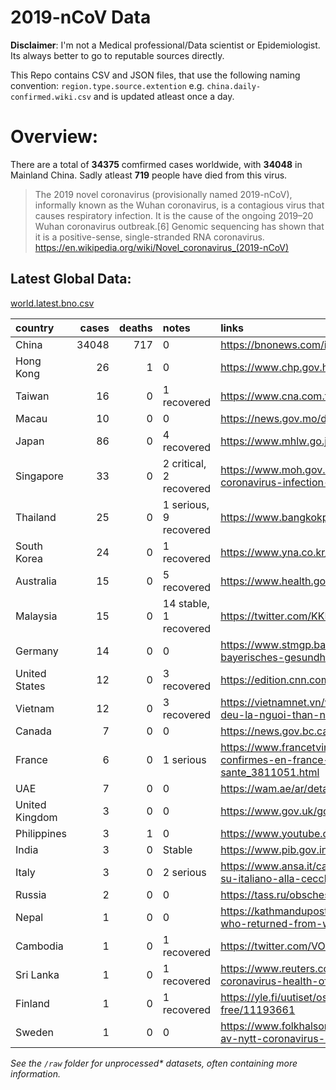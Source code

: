 # 2019-nCoV Data

**Disclaimer**: I'm not a Medical professional/Data scientist or Epidemiologist. Its always better to go to reputable sources directly.

This Repo contains CSV and JSON files, that use the following naming convention: `region.type.source.extention`
e.g. `china.daily-confirmed.wiki.csv` and is updated atleast once a day.

# Overview:
There are a total of **34375** comfirmed cases worldwide, with **34048** in Mainland China. Sadly atleast **719** people have died from this virus.

> The 2019 novel coronavirus (provisionally named 2019-nCoV), informally known as the Wuhan coronavirus, is a contagious virus that causes respiratory infection. It is the cause of the ongoing 2019–20 Wuhan coronavirus outbreak.[6] Genomic sequencing has shown that it is a positive-sense, single-stranded RNA coronavirus. 
https://en.wikipedia.org/wiki/Novel_coronavirus_(2019-nCoV)


## Latest Global Data:
[world.latest.bno.csv](world.latest.bno.csv)

| country        |   cases |   deaths | notes                   | links                                                                                                                                                                                    |
|:---------------|--------:|---------:|:------------------------|:-----------------------------------------------------------------------------------------------------------------------------------------------------------------------------------------|
| China          |   34048 |      717 | 0                       | https://bnonews.com/index.php/2020/02/the-latest-coronavirus-cases/                                                                                                                      |
| Hong Kong      |      26 |        1 | 0                       | https://www.chp.gov.hk/files/pdf/enhanced_sur_pneumonia_wuhan_eng.pdf                                                                                                                    |
| Taiwan         |      16 |        0 | 1 recovered             | https://www.cna.com.tw/news/firstnews/202002065014.aspx                                                                                                                                  |
| Macau          |      10 |        0 | 0                       | https://news.gov.mo/detail/zh-hant/N20BDPAzBd?3                                                                                                                                          |
| Japan          |      86 |        0 | 4 recovered             | https://www.mhlw.go.jp/stf/newpage_09340.html                                                                                                                                            |
| Singapore      |      33 |        0 | 2 critical, 2 recovered | https://www.moh.gov.sg/news-highlights/details/three-more-confirmed-cases-of-novel-coronavirus-infection-in-singapore                                                                    |
| Thailand       |      25 |        0 | 1 serious, 9 recovered  | https://www.bangkokpost.com/thailand/general/1851149/first-local-virus-patient-cured                                                                                                     |
| South Korea    |      24 |        0 | 1 recovered             | https://www.yna.co.kr/view/AKR20200207031851004?section=society/all                                                                                                                      |
| Australia      |      15 |        0 | 5 recovered             | https://www.health.gov.au/news/coronavirus-update-at-a-glance                                                                                                                            |
| Malaysia       |      15 |        0 | 14 stable, 1 recovered  | https://twitter.com/KKMPutrajaya/status/1225690059434627072                                                                                                                              |
| Germany        |      14 |        0 | 0                       | https://www.stmgp.bayern.de/presse/aktuelle-informationen-zur-coronavirus-lage-in-bayern-bayerisches-gesundheitsministerium-14/                                                          |
| United States  |      12 |        0 | 3 recovered             | https://edition.cnn.com/2020/02/07/us/illinois-coronavirus-patients-discharge/index.html                                                                                                 |
| Vietnam        |      12 |        0 | 3 recovered             | https://vietnamnet.vn/vn/suc-khoe/suc-khoe-24h/viet-nam-them-2-ca-duong-tinh-virus-corona-deu-la-nguoi-than-nu-cong-nhan-ve-tu-vu-han-613719.html                                        |
| Canada         |       7 |        0 | 0                       | https://news.gov.bc.ca/releases/2020HLTH0025-000236                                                                                                                                      |
| France         |       6 |        0 | 1 serious               | https://www.francetvinfo.fr/sante/maladie/coronavirus/coronavirus-2019-ncov-les-six-cas-confirmes-en-france-sont-dans-un-etat-stable-selon-le-directeur-general-de-la-sante_3811051.html |
| UAE            |       7 |        0 | 0                       | https://wam.ae/ar/details/1395302822121                                                                                                                                                  |
| United Kingdom |       3 |        0 | 0                       | https://www.gov.uk/government/news/cmo-confirms-third-case-of-coronavirus-in-england                                                                                                     |
| Philippines    |       3 |        1 | 0                       | https://www.youtube.com/watch?v=_pIluXrMHCk                                                                                                                                              |
| India          |       3 |        0 | Stable                  | https://www.pib.gov.in/PressReleseDetail.aspx?PRID=1601681                                                                                                                               |
| Italy          |       3 |        0 | 2 serious               | https://www.ansa.it/canale_saluteebenessere/notizie/sanita/2020/02/03/coronavirus-accertamenti-su-italiano-alla-cecchignola-_b20da9f2-57a5-4870-978f-23e9c50d6155.html                   |
| Russia         |       2 |        0 | 0                       | https://tass.ru/obschestvo/7656549                                                                                                                                                       |
| Nepal          |       1 |        0 | 0                       | https://kathmandupost.com/2/2020/01/24/officials-confirm-novel-coronavirus-in-nepali-man-who-returned-from-wuhan-earlier-this-month                                                      |
| Cambodia       |       1 |        0 | 1 recovered             | https://twitter.com/VOD_English/status/1221769368180121603                                                                                                                               |
| Sri Lanka      |       1 |        0 | 1 recovered             | https://www.reuters.com/article/us-health-china-sri-lanka/sri-lanka-confirms-first-case-of-coronavirus-health-official-idUSKBN1ZQ1WF                                                     |
| Finland        |       1 |        0 | 1 recovered             | https://yle.fi/uutiset/osasto/news/finlands_first_coronavirus_patient_released_from_hospital_symptom-free/11193661                                                                       |
| Sweden         |       1 |        0 | 0                       | https://www.folkhalsomyndigheten.se/nyheter-och-press/nyhetsarkiv/2020/januari/bekraftat-fall-av-nytt-coronavirus-i-sverige/                                                             |

*See the `/raw` folder for unprocessed\* datasets, often containing more information.*


